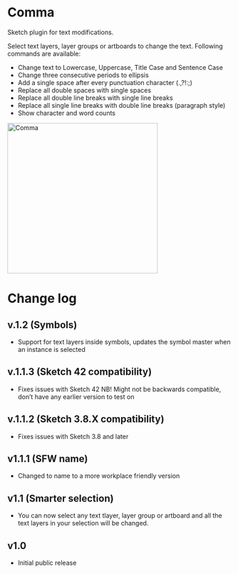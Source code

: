 # Comma
Sketch plugin for text modifications.

Select text layers, layer groups or artboards to change the text. Following commands are available:

* Change text to Lowercase, Uppercase, Title Case and Sentence Case
* Change three consecutive periods to ellipsis
* Add a single space after every punctuation character (.,?!:;)
* Replace all double spaces with single spaces
* Replace all double line breaks with single line breaks
* Replace all single line breaks with double line breaks (paragraph style)
* Show character and word counts

<img src="https://s3.amazonaws.com/f.cl.ly/items/1M2Z2D0l3t1T452J0t1M/,.png" alt="Comma" width="337">

# Change log

## v.1.2 (Symbols)
* Support for text layers inside symbols, updates the symbol master when an instance is selected

## v.1.1.3 (Sketch 42 compatibility)
* Fixes issues with Sketch 42
NB! Might not be backwards compatible, don’t have any earlier version to test on

## v.1.1.2 (Sketch 3.8.X compatibility)
* Fixes issues with Sketch 3.8 and later

## v1.1.1 (SFW name)
* Changed to name to a more workplace friendly version

## v1.1 (Smarter selection)
* You can now select any text tlayer, layer group or artboard and all the text layers in your selection will be changed.

## v1.0
* Initial public release
